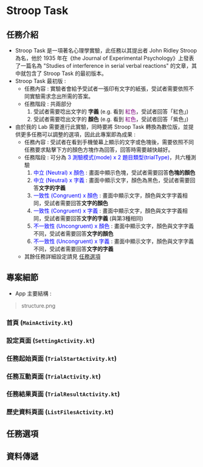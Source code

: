 # Stroop Task
## 任務介紹
* Stroop Task 是一項著名心理學實驗，此任務以其提出者 John Ridley Stroop 為名，他於 1935 年在《the Journal of Experimental Psychology》上發表了一篇名為 "Studies of interference in serial verbal reactions" 的文章，其中就包含了 Stroop Task 的最初版本。
* Stroop Task 最初版 : 
    * 任務內容 : 實驗者會給予受試者一張印有文字的紙張，受試者需要依照不同實驗需求念出所需的答案。
    * 任務階段 : 共兩部分
        1. 受試者需要唸出文字的 **字義** (e.g. 看到 <font color="purple">紅色</font>，受試者回答「紅色」)
        2. 受試者需要唸出文字的 **顏色** (e.g. 看到 <font color="purple">紅色</font>，受試者回答「紫色」)
* 由於我的 Lab 需要進行此實驗，同時要將 Stroop Task 轉換為數位版，並提供更多任務可以調整的選項，因此此專案即為成果 : 
    * 任務內容 : 受試者在看到手機螢幕上顯示的文字或色塊後，需要依照不同任務要求點擊下方的顏色方塊作為回答，回答時需要越快越好。
    * 任務階段 : 可分為 <font color="blue">3 測驗模式(mode) x  2 題目類型(trialType)</font>，共六種測驗
        1. <font color="blue">中立 (Neutral) x 顏色</font> : 畫面中顯示色塊，受試者需要回答**色塊的顏色**
        2. <font color="blue">中立 (Neutral) x 字義</font> : 畫面中顯示文字，顏色為黑色，受試者需要回答**文字的字義**
        3. <font color="blue">一致性 (Congruent) x 顏色</font> : 畫面中顯示文字，顏色與文字字義相同，受試者需要回答**文字的顏色**
        4. <font color="blue">一致性 (Congruent) x 字義</font> : 畫面中顯示文字，顏色與文字字義相同，受試者需要回答**文字的字義** (與第3種相同)
        5. <font color="blue">不一致性 (Uncongruent) x 顏色</font> : 畫面中顯示文字，顏色與文字字義不同，受試者需要回答**文字的顏色**
        6. <font color="blue">不一致性 (Uncongruent) x 字義</font> : 畫面中顯示文字，顏色與文字字義不同，受試者需要回答**文字的字義**
    * 其餘任務詳細設定請見 [任務選項](##任務選項)
## 專案細節
* App 主要結構 : 
> structure.png
### 首頁 (`MainActivity.kt`)

### 設定頁面 (`SettingActivity.kt`)
### 任務起始頁面 (`TrialStartActivity.kt`)
### 任務互動頁面 (`TrialActivity.kt`)
### 任務結果頁面 (`TrialResultActivity.kt`)
### 歷史資料頁面 (`ListFilesActivity.kt`)
## 任務選項
## 資料傳遞


